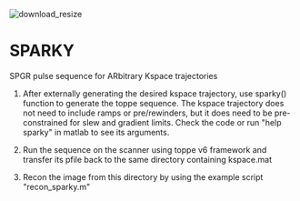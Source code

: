 ![download_resize](https://github.com/user-attachments/assets/5b9542cb-a6f4-4d07-ab24-7eb8b6e7cddf)
# SPARKY
SPGR pulse sequence for ARbitrary Kspace trajectories

1. After externally generating the desired kspace trajectory, use sparky() function to generate the toppe sequence.
The kspace trajectory does not need to include ramps or pre/rewinders, but it does need to be pre-constrained for slew
and gradient limits. Check the code or run "help sparky" in matlab to see its arguments.

2. Run the sequence on the scanner using toppe v6 framework and transfer its pfile back to the same directory
containing kspace.mat

3. Recon the image from this directory by using the example script "recon_sparky.m"
